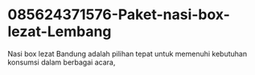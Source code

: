 # 085624371576-Paket-nasi-box-lezat-Lembang
Nasi box lezat Bandung adalah pilihan tepat untuk memenuhi kebutuhan konsumsi dalam berbagai acara, 
